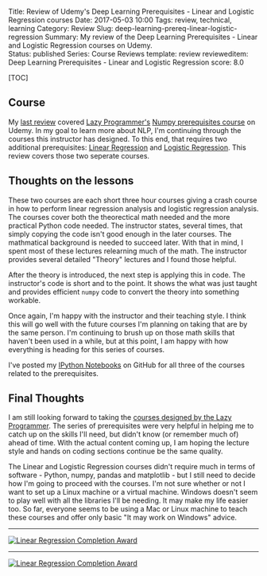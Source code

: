 Title: Review of Udemy's Deep Learning Prerequisites - Linear and Logistic Regression courses
Date: 2017-05-03 10:00
Tags: review, technical, learning
Category: Review
Slug: deep-learning-prereq-linear-logistic-regression
Summary: My review of the Deep Learning Prerequisites - Linear and Logistic Regression courses on Udemy.  
Status: published
Series: Course Reviews
template: review
revieweditem: Deep Learning Prerequisites - Linear and Logistic Regression
score: 8.0

[TOC]

## Course

My [last review][1] covered [Lazy Programmer's][2] [Numpy prerequisites course][3] on Udemy. In my goal to learn more about NLP,
I'm continuing through the courses this instructor has designed. To this end, that requires two additional prerequisites: [Linear
Regression][4] and [Logistic Regression][5]. This review covers those two seperate courses.  

## Thoughts on the lessons

These two courses are each short three hour courses giving a crash course in how to perform linear regression analysis and logistic
regression analysis. The courses cover both the theorectical math needed and the more practical Python code needed. The instructor
states, several times, that simply copying the code isn't good enough in the later courses. The mathmatical background is needed to
succeed later. With that in mind, I spent most of these lectures relearning much of the math. The instructor provides several detailed
"Theory" lectures and I found those helpful.

After the theory is introduced, the next step is applying this in code. The instructor's code is short and to the point. It shows the
what was just taught and provides efficient `numpy` code to convert the theory into something workable.

Once again, I'm happy with the instructor and their teaching style. I think this will go well with the future courses I'm planning on taking
that are by the same person. I'm continuing to brush up on those math skills that haven't been used in a while, but at this point, I am happy
with how everything is heading for this series of courses.

I've posted my [IPython Notebooks][6] on GitHub for all three of the courses related to the prerequisites.

## Final Thoughts

I am still looking forward to taking the [courses designed by the Lazy Programmer][7]. The series of prerequisites were very helpful in helping
me to catch up on the skills I'll need, but didn't know (or remember much of) ahead of time. With the actual content coming up, I am hoping
the lecture style and hands on coding sections continue be the same quality.

The Linear and Logistic Regression courses didn't require much in terms of software - Python, numpy, pandas and matplotlib - but I still need to
decide how I'm going to proceed with the courses. I'm not sure whether or not I want to set up a Linux machine or a virtual machine. Windows doesn't
seem to play well with all the libraries I'll be needing. It may make my life easier too. So far, everyone seems to be using a Mac or Linux machine to
teach these courses and offer only basic "It may work on Windows" advice.

---

[![Linear Regression Completion Award][8]][9]

---

[![Linear Regression Completion Award][10]][11]



 [1]: {filename}2017_04_20_review_of_deep_learning_prereq_numpy.md
 [2]: https://www.udemy.com/user/lazy-programmer/
 [3]: https://www.udemy.com/deep-learning-prerequisites-the-numpy-stack-in-python/learn/v4/overview
 [4]: https://www.udemy.com/data-science-linear-regression-in-python/learn/v4/overview
 [5]: https://www.udemy.com/data-science-logistic-regression-in-python/learn/v4/overview
 [6]: https://github.com/AWegnerGitHub/Deep-Learning-Prerequisites
 [7]: https://lazyprogrammer.me/data-science-courses/
 [8]: {attach}images/udemy-deep-learning-prereq-linear-regression.jpg
 [9]: https://ude.my/UC-OMSE1FD6
 [10]: {attach}images/udemy-deep-learning-prereq-logistic-regression.jpg
 [11]: https://ude.my/UC-XASAGYVJ
